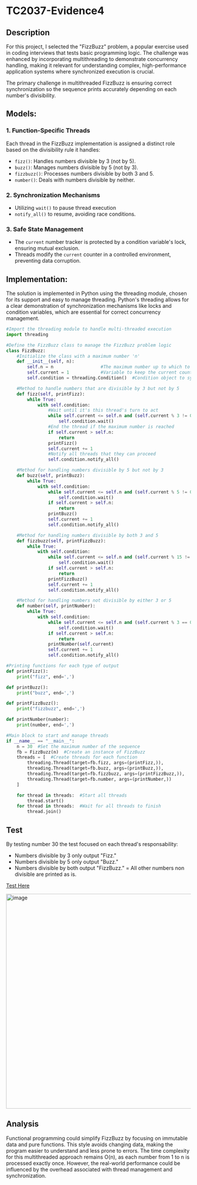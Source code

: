 # TC2037-Evidence4
## Description
For this project, I selected the "FizzBuzz" problem, a popular exercise used in coding interviews that tests basic programming logic. The challenge was enhanced by incorporating multithreading to demonstrate concurrency handling, making it relevant for understanding complex, high-performance application systems where synchronized execution is crucial.

The primary challenge in multithreaded FizzBuzz is ensuring correct synchronization so the sequence prints accurately depending on each number's divisibility.

## Models:
### 1. Function-Specific Threads
Each thread in the FizzBuzz implementation is assigned a distinct role based on the divisibility rule it handles:
- `fizz()`: Handles numbers divisible by 3 (not by 5).
- `buzz()`: Manages numbers divisible by 5 (not by 3).
- `fizzbuzz()`: Processes numbers divisible by both 3 and 5.
- `number()`: Deals with numbers divisible by neither.
### 2. Synchronization Mechanisms
- Utilizing `wait()` to pause thread execution
- `notify_all()` to resume, avoiding race conditions.
### 3. Safe State Management
- The `current` number tracker is protected by a condition variable's lock, ensuring mutual exclusion.
- Threads modify the `current` counter in a controlled environment, preventing data corruption.

## Implementation:
The solution is implemented in Python using the threading module, chosen for its support and easy to manage threading. Python's threading allows for a clear demonstration of synchronization mechanisms like locks and condition variables, which are essential for correct concurrency management.

```python
#Import the threading module to handle multi-threaded execution
import threading

#Define the FizzBuzz class to manage the FizzBuzz problem logic
class FizzBuzz:
    #Initialize the class with a maximum number 'n'
    def __init__(self, n):
        self.n = n                  #The maximum number up to which to count
        self.current = 1            #Variable to keep the current count in the sequence
        self.condition = threading.Condition()  #Condition object to synchronize threads

    #Method to handle numbers that are divisible by 3 but not by 5
    def fizz(self, printFizz):
        while True:
            with self.condition:
                #Wait until it's this thread's turn to act
                while self.current <= self.n and (self.current % 3 != 0 or self.current % 5 == 0):
                    self.condition.wait()
                #End the thread if the maximum number is reached
                if self.current > self.n:
                    return
                printFizz()
                self.current += 1
                #Notify all threads that they can proceed
                self.condition.notify_all()

    #Method for handling numbers divisible by 5 but not by 3
    def buzz(self, printBuzz):
        while True:
            with self.condition:
                while self.current <= self.n and (self.current % 5 != 0 or self.current % 3 == 0):
                    self.condition.wait()
                if self.current > self.n:
                    return
                printBuzz()
                self.current += 1
                self.condition.notify_all()

    #Method for handling numbers divisible by both 3 and 5
    def fizzbuzz(self, printFizzBuzz):
        while True:
            with self.condition:
                while self.current <= self.n and (self.current % 15 != 0):
                    self.condition.wait()
                if self.current > self.n:
                    return
                printFizzBuzz()
                self.current += 1
                self.condition.notify_all()

    #Method for handling numbers not divisible by either 3 or 5
    def number(self, printNumber):
        while True:
            with self.condition:
                while self.current <= self.n and (self.current % 3 == 0 or self.current % 5 == 0):
                    self.condition.wait()
                if self.current > self.n:
                    return
                printNumber(self.current)
                self.current += 1
                self.condition.notify_all()

#Printing functions for each type of output
def printFizz():
    print("fizz", end=',')

def printBuzz():
    print("buzz", end=',')

def printFizzBuzz():
    print("fizzbuzz", end=',')

def printNumber(number):
    print(number, end=',')

#Main block to start and manage threads
if __name__ == "__main__":
    n = 30  #Set the maximum number of the sequence
    fb = FizzBuzz(n)  #Create an instance of FizzBuzz
    threads = [  #Create threads for each function
        threading.Thread(target=fb.fizz, args=(printFizz,)),
        threading.Thread(target=fb.buzz, args=(printBuzz,)),
        threading.Thread(target=fb.fizzbuzz, args=(printFizzBuzz,)),
        threading.Thread(target=fb.number, args=(printNumber,))
    ]

    for thread in threads:  #Start all threads
        thread.start()
    for thread in threads:  #Wait for all threads to finish
        thread.join()
```

## Test
By testing number 30 the test focused on each thread's responsability:
- Numbers divisible by 3 only output "Fizz."
- Numbers divisible by 5 only output "Buzz."
- Numbers divisible by both output "FizzBuzz."
= All other numbers non divisible are printed as is.

[Test Here](https://colab.research.google.com/drive/1FMS7YZkI4r5zjp2Uwb9_RcocgGB0qR9I?usp=sharing)

<img width="585" alt="image" src="https://github.com/M4urici02002/TC2037-Evidence4/assets/106397627/344488e9-0acf-429e-bfd9-5e71c4283f64">

## Analysis
Functional programming could simplify FizzBuzz by focusing on immutable data and pure functions. This style avoids changing data, making the program easier to understand and less prone to errors.
The time complexity for this multithreaded approach remains O(n), as each number from 1 to n is processed exactly once. However, the real-world performance could be influenced by the overhead associated with thread management and synchronization.

